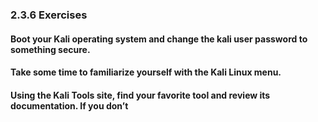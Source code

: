 ### 2.3.6 Exercises
#### Boot your Kali operating system and change the kali user password to something secure.

#### Take some time to familiarize yourself with the Kali Linux menu.

#### Using the Kali Tools site, find your favorite tool and review its documentation. If you don’t

